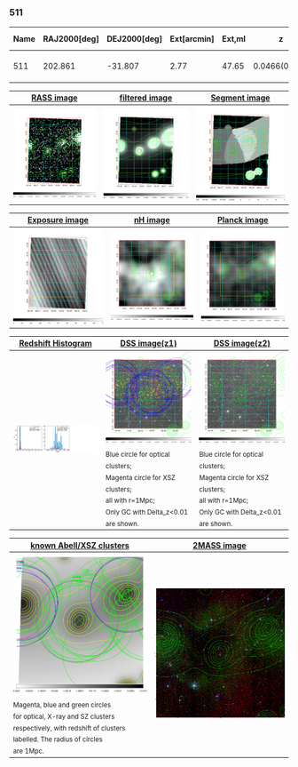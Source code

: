 <div STYLE="page-break-after: always;"></div>

### 511

|Name|RAJ2000[deg]|DEJ2000[deg] |Ext[arcmin]| Ext,ml | z | z_src| C|GC(XSZ,Delta_z<0.01)| GC(OPT,Delta_z<0.01)|GC| R_sig[arcmin] | R500[arcmin] | R500[Mpc]| CRsig[c/s] | CR500[c/s] |L500[1E44 erg/s]|F500[1E-12 erg/s/cm^2]| M500[1E14 Msun]|Tx[keV]|Cnt_sig|Beta|Rc[arcmin]|Comment|Alias|
|---|---|---|---|---|---|------|---|--------|---------|----------|---|---|---|---|---|---|---|---|---|---|---|---|---|---|
|511| 202.861| -31.807| 2.77| 47.65| 0.0466(0.005)| z1, z_xsz| B| MCXC| A, N| A, MCXC, N| 47.530| 17.191| 0.943| 1.222(0.132)| 1.105(0.120)| 1.041(0.149)| 20.372(2.907)| 2.50(0.18)| 3.82(0.17)| 982.3| 0.503(-0.002+0.005)| 10.496(-0.558+0.606)| -| k344|

|[RASS image](../image/511/511_img.pdf)|[filtered image](../image/511/511_fil.pdf)|[Segment image](../image/511/511_seg.pdf)|
|-------------------|--------------------|-------------------|
| <img src="../image/511/511_img.png" width="300">  | <img src="../image/511/511_fil.png" width="300">   | <img src="../image/511/511_seg.png" width="300">  |

|[Exposure image](../image/511/511_mex.pdf)| [nH image](../image/511/511_nh.pdf)| [Planck image](../image/511/511_p.pdf)|
|-------------------|--------------------|-------------------|
|<img src="../image/511/511_mex.png" width="300">   | <img src="../image/511/511_nh.png" width="300">    | <img src="../image/511/511_p.png" width="300"> |

|[Redshift Histogram](../image/511/511_zg.pdf) | [DSS image(z1)](../image/511/511_dss_z1.pdf)      |  [DSS image(z2)](../image/511/511_dss_z2.pdf)    |
|-------------------|--------------------|-------------------|
|<img src="../image/511/511_zg.png" width="300"> |<img src="../image/511/511_dss_z1.png" width="300"> <sub><br>Blue circle for optical clusters; <br>Magenta circle for XSZ clusters; <br>all with r=1Mpc; <br>Only GC with Delta_z<0.01 are shown. </sub>| <img src="../image/511/511_dss_z2.png" width="300"><sub><br>Blue circle for optical clusters; <br>Magenta circle for XSZ clusters; <br>all with r=1Mpc; <br>Only GC with Delta_z<0.01 are shown. </sub> |

|[known Abell/XSZ clusters](../image/511/511_gc.pdf) | [2MASS image](../image/511/511_2mass.pdf)      |
|-------------------|-------------------|
|<img src=../image/511/511_gc.png width="300"> <br><sub>Magenta, blue and green circles <br>for optical, X-ray and SZ clusters <br>respectively, with redshift of clusters <br>labelled. The radius of circles <br>are 1Mpc.</sub>|<img src="../image/511/511_2mass.png" width="300">  |




